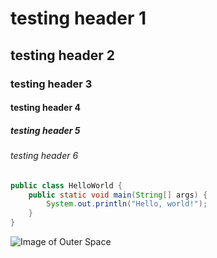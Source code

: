# testing header 1
## testing header 2
### testing header 3
#### testing header 4
##### testing header 5
###### testing header 6

```java
public class HelloWorld {
    public static void main(String[] args) {
        System.out.println("Hello, world!");
    }
}
```

![Image of Outer Space](https://nstxl.org/wp-content/uploads/2023/08/Success-Story-KANAGWA-1.png)

